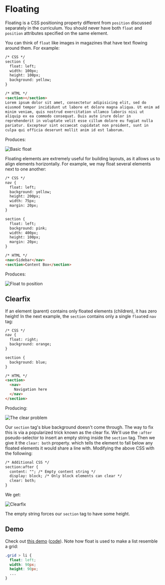 # Floating

Floating is a CSS positioning property different from `position` discussed separately in the curriculum. You should never have both `float` and `position` attributes specified on the same element.

You can think of `float` like images in magazines that have text
flowing around them. For example:

```html
/* CSS */
section {
  float: left;
  width: 100px;
  height: 100px;
  background: yellow;
}

/* HTML */
<section></section>
Lorem ipsum dolor sit amet, consectetur adipisicing elit, sed do
eiusmod tempor incididunt ut labore et dolore magna aliqua. Ut enim ad
minim veniam, quis nostrud exercitation ullamco laboris nisi ut
aliquip ex ea commodo consequat. Duis aute irure dolor in
reprehenderit in voluptate velit esse cillum dolore eu fugiat nulla
pariatur. Excepteur sint occaecat cupidatat non proident, sunt in
culpa qui officia deserunt mollit anim id est laborum.
```

Produces:

![Basic float](https://assets.aaonline.io/fullstack/html-css/assets/images/basic-float.png)

Floating elements are extremely useful for building layouts, as it
allows us to align elements horizontally. For example, we may float
several elements next to one another:

```html
/* CSS */
nav {
  float: left;
  background: yellow;
  height: 200px;
  width: 75px;
  margin: 20px;
}

section {
  float: left;
  background: pink;
  width: 400px;
  height: 100px;
  margin: 20px;
}

/* HTML */
<nav>Sidebar</nav>
<section>Content Box</section>
```
Produces:

![Float to position](https://assets.aaonline.io/fullstack/html-css/assets/images/float-position.png?raw=true)

## Clearfix

If an element (parent) contains only floated elements (children), it has zero height! In the next example, the `section` contains only a single `float`ed `nav` tag:

```html
/* CSS */
nav {
  float: right;
  background: orange;
}

section {
  background: blue;
}

/* HTML */
<section>
  <nav>
    Navigation here
  </nav>
</section>
```
Producing:

![The clear problem](https://assets.aaonline.io/fullstack/html-css/assets/images/clear-problem.png?raw=true)

Our `section` tag's blue background doesn't come through. The way to fix this is via a popularized trick known as the clear fix. We'll use the `:after` pseudo-selector to insert an empty string inside the `section` tag. Then we give it the `clear: both` property. which tells the element to fall below any floated elements it would share a line with. Modifying the above CSS with the following:

```html
/* Additional CSS */
section:after {
  content: ""; /* Empty content string */
  display: block; /* Only block elements can clear */
  clear: both;
}
```

We get:

![Clearfix](https://assets.aaonline.io/fullstack/html-css/assets/images/clearfix.png?raw=true)

The empty string forces our `section` tag to have some height.

## Demo

Check out [this demo][click_demo] ([code][click_demo_code]). Note how float is
used to make a list resemble a grid:

```css
.grid > li {
  float: left;
  width: 90px;
  height: 90px;
  ...
}
```

[click_demo]: http://appacademy.github.io/css-demos/click.html
[click_demo_code]: https://assets.aaonline.io/fullstack/html-css/demos/css_demos/click.zip
